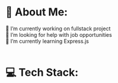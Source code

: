 # 💫 About Me:
🔭 I’m currently working on fullstack project<br>🤝 I’m looking for help with job opportunities<br>🌱 I’m currently learning Express.js <br><br>

# 💻 Tech Stack:



